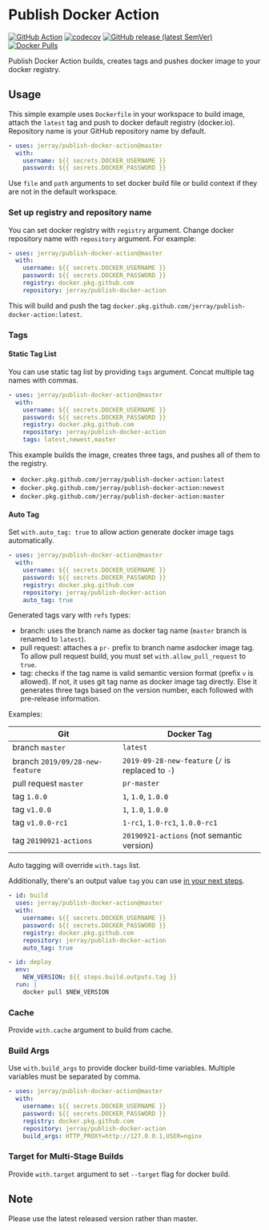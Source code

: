 # Publish Docker Action

[![GitHub Action](https://github.com/jerray/publish-docker-action/workflows/Main/badge.svg)](https://github.com/jerray/publish-docker-action/actions?workflow=Main)
[![codecov](https://codecov.io/gh/jerray/publish-docker-action/branch/master/graph/badge.svg)](https://codecov.io/gh/jerray/publish-docker-action)
[![GitHub release (latest SemVer)](https://img.shields.io/github/v/release/jerray/publish-docker-action?logo=github)](https://github.com/jerray/publish-docker-action/releases)
[![Docker Pulls](https://img.shields.io/docker/pulls/jerray/publish-docker-action?logo=docker)](https://hub.docker.com/r/jerray/publish-docker-action)

Publish Docker Action builds, creates tags and pushes docker image to your docker registry.

## Usage

This simple example uses `Dockerfile` in your workspace to build image, attach the `latest`
tag and push to docker default registry (docker.io). Repository name is your GitHub repository
name by default.

```yaml
- uses: jerray/publish-docker-action@master
  with:
    username: ${{ secrets.DOCKER_USERNAME }}
    password: ${{ secrets.DOCKER_PASSWORD }}
```

Use `file` and `path` arguments to set docker build file or build context if they are not in the default workspace.

### Set up registry and repository name

You can set docker registry with `registry` argument. Change docker repository name with `repository` argument.
For example:

```yaml
- uses: jerray/publish-docker-action@master
  with:
    username: ${{ secrets.DOCKER_USERNAME }}
    password: ${{ secrets.DOCKER_PASSWORD }}
    registry: docker.pkg.github.com
    repository: jerray/publish-docker-action
```

This will build and push the tag `docker.pkg.github.com/jerray/publish-docker-action:latest`.

### Tags

#### Static Tag List

You can use static tag list by providing `tags` argument. Concat multiple tag names with commas.

```yaml
- uses: jerray/publish-docker-action@master
  with:
    username: ${{ secrets.DOCKER_USERNAME }}
    password: ${{ secrets.DOCKER_PASSWORD }}
    registry: docker.pkg.github.com
    repository: jerray/publish-docker-action
    tags: latest,newest,master
```

This example builds the image, creates three tags, and pushes all of them to the registry.

* `docker.pkg.github.com/jerray/publish-docker-action:latest`
* `docker.pkg.github.com/jerray/publish-docker-action:newest`
* `docker.pkg.github.com/jerray/publish-docker-action:master`

#### Auto Tag

Set `with.auto_tag: true` to allow action generate docker image tags automatically.

```yaml
- uses: jerray/publish-docker-action@master
  with:
    username: ${{ secrets.DOCKER_USERNAME }}
    password: ${{ secrets.DOCKER_PASSWORD }}
    registry: docker.pkg.github.com
    repository: jerray/publish-docker-action
    auto_tag: true
```

Generated tags vary with `refs` types:

* branch: uses the branch name as docker tag name (`master` branch is renamed to `latest`).
* pull request: attaches a `pr-` prefix to branch name asdocker image tag. To allow pull request build, you must set `with.allow_pull_request` to `true`.
* tag: checks if the tag name is valid semantic version format (prefix `v` is allowed). If not, it uses git tag name as docker image tag directly. Else it generates three tags based on the version number, each followed with pre-release information.

Examples:

| Git | Docker Tag |
| --- | --- |
| branch `master` | `latest` |
| branch  `2019/09/28-new-feature` | `2019-09-28-new-feature` (`/` is replaced to `-`) |
| pull request `master` | `pr-master` |
| tag `1.0.0` | `1`, `1.0`, `1.0.0` |
| tag `v1.0.0` | `1`, `1.0`, `1.0.0` |
| tag `v1.0.0-rc1` | `1-rc1`, `1.0-rc1`, `1.0.0-rc1` |
| tag `20190921-actions` | `20190921-actions` (not semantic version) |

Auto tagging will override `with.tags` list.

Additionally, there's an output value `tag` you can use [in your next steps](https://help.github.com/en/actions/reference/contexts-and-expression-syntax-for-github-actions#steps-context).

```yaml
- id: build
  uses: jerray/publish-docker-action@master
  with:
    username: ${{ secrets.DOCKER_USERNAME }}
    password: ${{ secrets.DOCKER_PASSWORD }}
    registry: docker.pkg.github.com
    repository: jerray/publish-docker-action
    auto_tag: true

- id: deploy
  env:
    NEW_VERSION: ${{ steps.build.outputs.tag }}
  run: |
    docker pull $NEW_VERSION
```

### Cache

Provide `with.cache` argument to build from cache.

### Build Args

Use `with.build_args` to provide docker build-time variables. Multiple variables must be separated by comma. 

```yaml
- uses: jerray/publish-docker-action@master
  with:
    username: ${{ secrets.DOCKER_USERNAME }}
    password: ${{ secrets.DOCKER_PASSWORD }}
    registry: docker.pkg.github.com
    repository: jerray/publish-docker-action
    build_args: HTTP_PROXY=http://127.0.0.1,USER=nginx
```

### Target for Multi-Stage Builds

Provide `with.target` argument to set `--target` flag for docker build.

## Note

Please use the latest released version rather than master.
